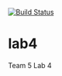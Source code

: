 [![Build Status](https://travis-ci.org/sarsa293/lab4.svg?branch=master)](https://travis-ci.org/sarsa293/lab4)
# lab4
Team 5 Lab 4

